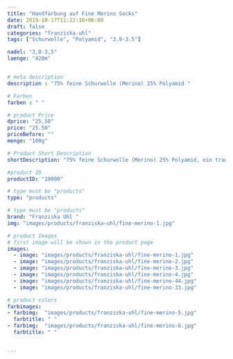 ```yaml
---
title: "Handfärbung auf Fine Merino Socks"
date: 2019-10-17T11:22:16+06:00
draft: false
categories: "franziska-uhl"
tags: ["Schurwolle", "Polyamid", "3.0-3.5"]

nadel: "3,0-3,5" 
laenge: "420m"	


# meta description
description : "75% feine Schurwolle (Merino) 25% Polyamid "

# Farben
farben : " "

# product Price
dprice: "25,50"
price: "25.50"
priceBefore: ""
menge: "100g"

# Product Short Description
shortDescription: "75% feine Schurwolle (Merino) 25% Polyamid, ein traumhaftes Sockengarn in zauberhaften Handfärbungen"

#product ID
productID: "10000"

# type must be "products"
type: "products"

# type must be "products"
brand: "Franziska Uhl "
img: "images/products/franziska-uhl/fine-merino-1.jpg"   

# product Images
# first image will be shown in the product page
images:
  - image: "images/products/franziska-uhl/fine-merino-1.jpg"
  - image: "images/products/franziska-uhl/fine-merino-2.jpg"
  - image: "images/products/franziska-uhl/fine-merino-3.jpg"
  - image: "images/products/franziska-uhl/fine-merino-4.jpg"
  - image: "images/products/franziska-uhl/fine-merino-44.jpg"
  - image: "images/products/franziska-uhl/fine-merino-33.jpg"

# product colors
farbimages:
- farbimg:  "images/products/franziska-uhl/fine-merino-5.jpg"
  farbtitle: " "
- farbimg:  "images/products/franziska-uhl/fine-merino-6.jpg"
  farbtitle: " "  


---
```



